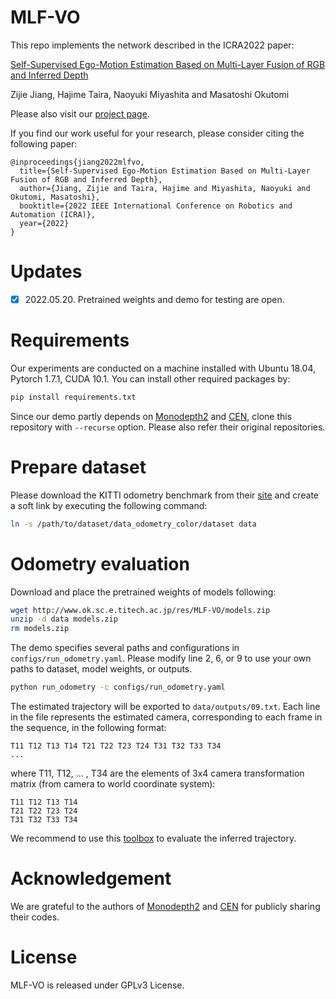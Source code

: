 # MLF-VO

This repo implements the network described in the ICRA2022 paper:

[Self-Supervised Ego-Motion Estimation Based on Multi-Layer Fusion of RGB and Inferred Depth](https://arxiv.org/pdf/2203.01557.pdf)

Zijie Jiang, Hajime Taira, Naoyuki Miyashita and Masatoshi Okutomi

Please also visit our [project page](http://www.ok.sc.e.titech.ac.jp/res/MLF-VO/).

If you find our work useful for your research, please consider citing the following paper:

```
@inproceedings{jiang2022mlfvo,
  title={Self-Supervised Ego-Motion Estimation Based on Multi-Layer Fusion of RGB and Inferred Depth},
  author={Jiang, Zijie and Taira, Hajime and Miyashita, Naoyuki and Okutomi, Masatoshi},
  booktitle={2022 IEEE International Conference on Robotics and Automation (ICRA)},
  year={2022}
}
```

# Updates

- [x] 2022.05.20. Pretrained weights and demo for testing are open.

# Requirements

Our experiments are conducted on a machine installed with Ubuntu 18.04, Pytorch 1.7.1, CUDA 10.1. You can install other required packages by:

``` bash
pip install requirements.txt
```

Since our demo partly depends on [Monodepth2](https://github.com/nianticlabs/monodepth2) and [CEN](https://github.com/yikaiw/CEN), clone this repository with `--recurse` option. Please also refer their original repositories.

# Prepare dataset

Please download the KITTI odometry benchmark from their [site](http://www.cvlibs.net/datasets/kitti/eval_odometry.php) and create a soft link by executing the following command:

``` bash
ln -s /path/to/dataset/data_odometry_color/dataset data
```

# Odometry evaluation

Download and place the pretrained weights of models following:

``` bash
wget http://www.ok.sc.e.titech.ac.jp/res/MLF-VO/models.zip
unzip -d data models.zip
rm models.zip
```

The demo specifies several paths and configurations in `configs/run_odometry.yaml`. Please modify line 2, 6, or 9 to use your own paths to dataset, model weights, or outputs.

``` bash
python run_odometry -c configs/run_odometry.yaml
```

The estimated trajectory will be exported to `data/outputs/09.txt`. Each line in the file represents the estimated camera, corresponding to each frame in the sequence, in the following format:

```
T11 T12 T13 T14 T21 T22 T23 T24 T31 T32 T33 T34
...
```

where T11, T12, ... , T34 are the elements of 3x4 camera transformation matrix (from camera to world coordinate system):

```
T11 T12 T13 T14
T21 T22 T23 T24
T31 T32 T33 T34
```

We recommend to use this [toolbox](https://github.com/Huangying-Zhan/kitti-odom-eval) to evaluate the inferred trajectory.

# Acknowledgement

We are grateful to the authors of [Monodepth2](https://github.com/nianticlabs/monodepth2) and [CEN](https://github.com/yikaiw/CEN) for publicly sharing their codes.

# License

MLF-VO is released under GPLv3 License.
